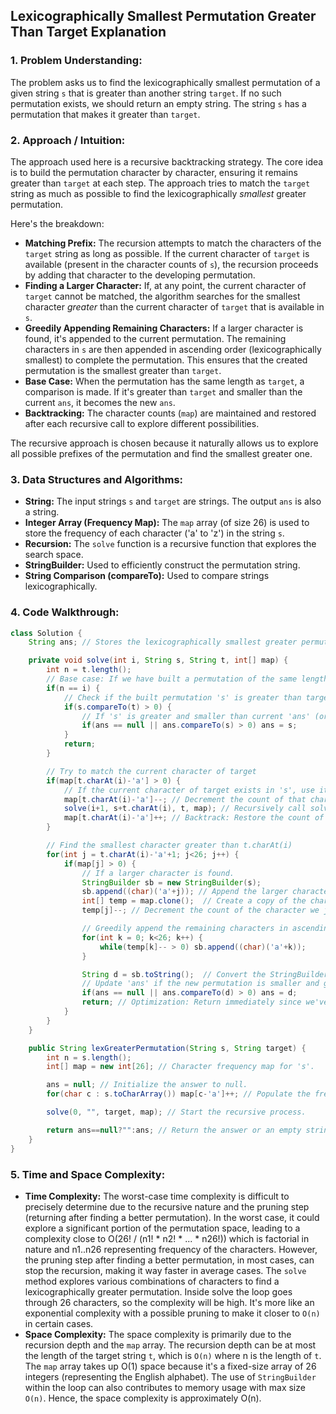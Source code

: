## Lexicographically Smallest Permutation Greater Than Target Explanation

### 1. Problem Understanding:

The problem asks us to find the lexicographically smallest permutation of a given string `s` that is greater than another string `target`. If no such permutation exists, we should return an empty string. The string `s` has a permutation that makes it greater than `target`.

### 2. Approach / Intuition:

The approach used here is a recursive backtracking strategy. The core idea is to build the permutation character by character, ensuring it remains greater than `target` at each step.  The approach tries to match the `target` string as much as possible to find the lexicographically *smallest* greater permutation.

Here's the breakdown:

*   **Matching Prefix:** The recursion attempts to match the characters of the `target` string as long as possible.  If the current character of `target` is available (present in the character counts of `s`), the recursion proceeds by adding that character to the developing permutation.
*   **Finding a Larger Character:** If, at any point, the current character of `target` cannot be matched, the algorithm searches for the smallest character *greater* than the current character of `target` that is available in `s`.
*   **Greedily Appending Remaining Characters:** If a larger character is found, it's appended to the current permutation.  The remaining characters in `s` are then appended in ascending order (lexicographically smallest) to complete the permutation. This ensures that the created permutation is the smallest greater than `target`.
*   **Base Case:** When the permutation has the same length as `target`, a comparison is made. If it's greater than `target` and smaller than the current `ans`, it becomes the new `ans`.
*   **Backtracking:** The character counts (`map`) are maintained and restored after each recursive call to explore different possibilities.

The recursive approach is chosen because it naturally allows us to explore all possible prefixes of the permutation and find the smallest greater one.

### 3. Data Structures and Algorithms:

*   **String:** The input strings `s` and `target` are strings. The output `ans` is also a string.
*   **Integer Array (Frequency Map):** The `map` array (of size 26) is used to store the frequency of each character ('a' to 'z') in the string `s`.
*   **Recursion:** The `solve` function is a recursive function that explores the search space.
*   **StringBuilder:** Used to efficiently construct the permutation string.
*   **String Comparison (compareTo):** Used to compare strings lexicographically.

### 4. Code Walkthrough:

```java
class Solution {
    String ans; // Stores the lexicographically smallest greater permutation found so far. Initialized to null.

    private void solve(int i, String s, String t, int[] map) {
        int n = t.length();
        // Base case: If we have built a permutation of the same length as target.
        if(n == i) {
            // Check if the built permutation 's' is greater than target 't'.
            if(s.compareTo(t) > 0) {
                // If 's' is greater and smaller than current 'ans' (or 'ans' is null), update 'ans'.
                if(ans == null || ans.compareTo(s) > 0) ans = s;
            }
            return;
        }

        // Try to match the current character of target
        if(map[t.charAt(i)-'a'] > 0) {
            // If the current character of target exists in 's', use it.
            map[t.charAt(i)-'a']--; // Decrement the count of that character in the map.
            solve(i+1, s+t.charAt(i), t, map); // Recursively call solve with the updated string 's' and map.
            map[t.charAt(i)-'a']++; // Backtrack: Restore the count of the character in the map.
        }

        // Find the smallest character greater than t.charAt(i)
        for(int j = t.charAt(i)-'a'+1; j<26; j++) {
            if(map[j] > 0) {
                // If a larger character is found.
                StringBuilder sb = new StringBuilder(s);
                sb.append((char)('a'+j)); // Append the larger character to the current permutation.
                int[] temp = map.clone();  // Create a copy of the character count map.
                temp[j]--; // Decrement the count of the character we just used.

                // Greedily append the remaining characters in ascending order.
                for(int k = 0; k<26; k++) {
                    while(temp[k]-- > 0) sb.append((char)('a'+k));
                }

                String d = sb.toString();  // Convert the StringBuilder to a String.
                // Update 'ans' if the new permutation is smaller and greater than 'target'
                if(ans == null || ans.compareTo(d) > 0) ans = d;
                return; // Optimization: Return immediately since we've found the smallest greater permutation.
            }
        }
    }

    public String lexGreaterPermutation(String s, String target) {
        int n = s.length();
        int[] map = new int[26]; // Character frequency map for 's'.

        ans = null; // Initialize the answer to null.
        for(char c : s.toCharArray()) map[c-'a']++; // Populate the frequency map.

        solve(0, "", target, map); // Start the recursive process.

        return ans==null?"":ans; // Return the answer or an empty string if no such permutation exists.
    }
}
```

### 5. Time and Space Complexity:

*   **Time Complexity:**  The worst-case time complexity is difficult to precisely determine due to the recursive nature and the pruning step (returning after finding a better permutation).  In the worst case, it could explore a significant portion of the permutation space, leading to a complexity close to O(26! / (n1! * n2! * ... * n26!)) which is factorial in nature and n1..n26 representing frequency of the characters. However, the pruning step after finding a better permutation, in most cases, can stop the recursion, making it way faster in average cases. The `solve` method explores various combinations of characters to find a lexicographically greater permutation. Inside solve the loop goes through 26 characters, so the complexity will be high. It's more like an exponential complexity with a possible pruning to make it closer to `O(n)` in certain cases.
*   **Space Complexity:** The space complexity is primarily due to the recursion depth and the `map` array. The recursion depth can be at most the length of the target string `t`, which is `O(n)` where n is the length of `t`.  The `map` array takes up O(1) space because it's a fixed-size array of 26 integers (representing the English alphabet).  The use of `StringBuilder` within the loop can also contributes to memory usage with max size `O(n)`. Hence, the space complexity is approximately O(n).
